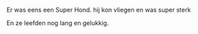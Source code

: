 Er was eens een Super Hond. hij kon vliegen en was super sterk

En ze leefden nog lang en gelukkig.

